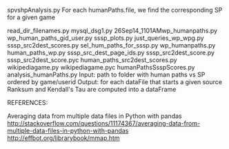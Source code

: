 spvshpAnalysis.py
  For each humanPaths.file, we find the corresponding SP for a given game
  

read_dir_filenames.py
mysql_dsg1.py
26Sep14_1101AMwp_humanpaths.py
wp_human_paths_gid_user.py
sssp_plots.py
just_queries_wp_wpg.py
sssp_src2dest_scores.py
sel_hum_paths_for_sssp.py
wp_humanpaths.py
human_paths_wp.py
sssp_src_dest_page_ids.py
sssp_src2dest_score.py
sssp_src2dest_score.pyc
human_paths_src2dest_scores.py
wikipediagame.py
wikipediagame.pyc
humanPathsSsspScores.py
analysis_humanPaths.py
  Input:  path to folder with human paths vs SP ordered by game/userid
  Output: for each dataFile that starts a given source Ranksum and Kendall's Tau
	are computed into a dataFrame 

REFERENCES:

Averaging data from multiple data files in Python with pandas
	http://stackoverflow.com/questions/11174367/averaging-data-from-multiple-data-files-in-python-with-pandas
http://effbot.org/librarybook/mmap.htm
